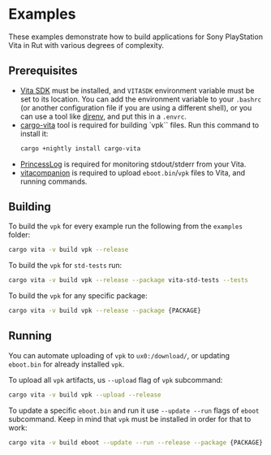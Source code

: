 # Examples

These examples demonstrate how to build applications for Sony PlayStation Vita in Rut with various degrees of complexity.

## Prerequisites

- [Vita SDK](https://vitasdk.org/) must be installed, and `VITASDK` environment variable must be set to its location. You can add the environment variable to your `.bashrc` (or another configuration file if you are using a different shell), or you can use a tool like [direnv](https://direnv.net/), and put this in a `.envrc`.
- [cargo-vita](https://github.com/vita-rust/cargo-vita) tool is required for building `vpk`` files. Run this command to install it:
  ```sh
  cargo +nightly install cargo-vita
  ```
- [PrincessLog](https://github.com/CelesteBlue-dev/PSVita-RE-tools/tree/master/PrincessLog/build) is required for monitoring stdout/stderr from your Vita.
- [vitacompanion](https://github.com/devnoname120/vitacompanion) is required to upload `eboot.bin`/`vpk` files to Vita, and running commands.



## Building

To build the `vpk` for every example run the following from the `examples` folder:

```sh
cargo vita -v build vpk --release
```

To build the `vpk` for `std-tests` run:

```sh
cargo vita -v build vpk --release --package vita-std-tests --tests
```


To build the `vpk` for any specific package:

```sh
cargo vita -v build vpk --release --package {PACKAGE}
```


## Running

You can automate uploading of `vpk` to `ux0:/download/`, or updating `eboot.bin` for already installed `vpk`.

To upload all `vpk` artifacts, us `--upload` flag of `vpk` subcommand:

```sh
cargo vita -v build vpk --upload --release
```

To update a specific `eboot.bin` and run it use `--update --run` flags of `eboot` subcommand. Keep in mind that `vpk` must be installed in order for that to work:

```sh
cargo vita -v build eboot --update --run --release --package {PACKAGE}
```